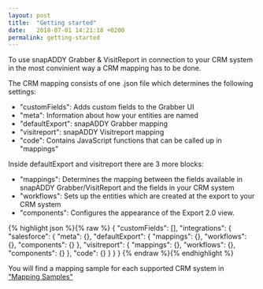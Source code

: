 ```yaml
---
layout: post
title:  "Getting started"
date:   2018-07-01 14:21:18 +0200
permalink: getting-started
---
```

To use snapADDY Grabber & VisitReport in connection to your CRM system in the most convinient way a CRM mapping has to be done.

The CRM mapping consists of one .json file which determines the following settings:
- "customFields": Adds custom fields to the Grabber UI
- "meta": Information about how your entities are named
- "defaultExport": snapADDY Grabber mapping
- "visitreport": snapADDY Visitreport mapping
- "code": Contains JavaScript functions that can be called up in "mappings"

Inside defaultExport and visitreport there are 3 more blocks:
- "mappings": Determines the mapping between the fields available in snapADDY Grabber/VisitReport and the fields in your CRM system
- "workflows": Sets up the entities which are created at the export to your CRM system
- "components": Configures the appearance of the Export 2.0 view.

{% highlight json %}{% raw %}
{
    "customFields": [],
    "integrations": {
        "salesforce": {
            "meta": {},
            "defaultExport": {
                "mappings": {},
                "workflows": {},
                "components": {}
            },
            "visitreport": {
                "mappings": {},
                "workflows": {},
                "components": {}
            },
            "code": {}
        }
    }
}
{% endraw %}{% endhighlight %}

You will find a mapping sample for each supported CRM system in ["Mapping Samples"](https://snapaddy.github.io/snapaddy-mapping-doc/mapping-samples)
